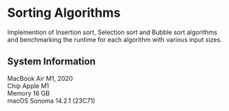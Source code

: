 # Sorting Algorithms

Implemention of Insertion sort, Selection sort and Bubble sort algorithms and benchmarking the runtime for each algorithm with various input sizes.

## System Information
MacBook Air
M1, 2020  
Chip Apple M1  
Memory 16 GB  
macOS Sonoma 14.2.1 (23C71)  
